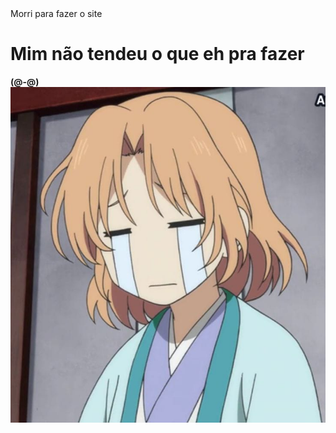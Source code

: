 <html lang="en">

<head>
	Morri para fazer o site 
	<meta charset="utf-8"> 
</head>
<body>
	<h1>Mim não tendeu o que eh pra fazer</h1>
		<strong> (@-@) </strong>
<body>
	<img src="choro.jpg" alt="" srcset="">
</html>
